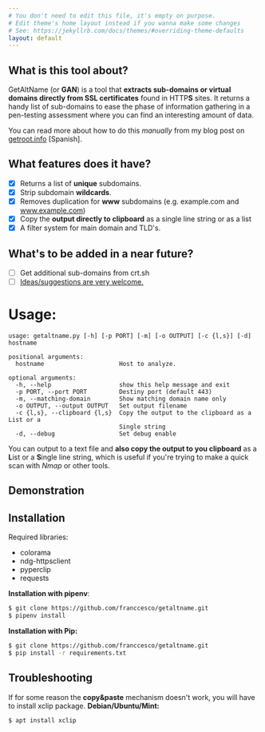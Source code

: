 ```yaml
---
# You don't need to edit this file, it's empty on purpose.
# Edit theme's home layout instead if you wanna make some changes
# See: https://jekyllrb.com/docs/themes/#overriding-theme-defaults
layout: default
---
```


## What is this tool about?
GetAltName (or **GAN**) is a tool that **extracts sub-domains or virtual domains directly from SSL certificates** found in HTTP**S** sites. It returns a handy list of sub-domains to ease the phase of information gathering in a pen-testing assessment where you can find an interesting amount of data.

You can read more about how to do this _manually_ from my blog post on [getroot.info](https://getroot.info/tip-getaltname/) [Spanish].

## What features does it have?

- [x] Returns a list of **unique** subdomains.
- [x] Strip subdomain **wildcards**.
- [x] Removes duplication for **www** subdomains (e.g. example.com and www.example.com)
- [x] Copy the **output directly to clipboard** as a single line string or as a list
- [x] A filter system for main domain and TLD's.

## What's to be added in a near future?
- [ ] Get additional sub-domains from crt.sh
- [ ] [Ideas/suggestions are very welcome.](https://github.com/franccesco/getaltname/issues)

# Usage:
```
usage: getaltname.py [-h] [-p PORT] [-m] [-o OUTPUT] [-c {l,s}] [-d] hostname

positional arguments:
  hostname                     Host to analyze.

optional arguments:
  -h, --help                   show this help message and exit
  -p PORT, --port PORT         Destiny port (default 443)
  -m, --matching-domain        Show matching domain name only
  -o OUTPUT, --output OUTPUT   Set output filename
  -c {l,s}, --clipboard {l,s}  Copy the output to the clipboard as a List or a
                               Single string
  -d, --debug                  Set debug enable
```

You can output to a text file and **also copy the output to you clipboard** as a **L**ist or a **S**ingle line string, which is useful if you're trying to make a quick scan with _Nmap_ or other tools.

## Demonstration
<script src="https://asciinema.org/a/01j0mhxOmXI4UOQiq6iNStDxn.js" id="asciicast-01j0mhxOmXI4UOQiq6iNStDxn" async></script>

## Installation
Required libraries:
* colorama
* ndg-httpsclient
* pyperclip
* requests

**Installation with pipenv**:
```sh
$ git clone https://github.com/franccesco/getaltname.git
$ pipenv install
```

**Installation with Pip:**
```sh
$ git clone https://github.com/franccesco/getaltname.git
$ pip install -r requirements.txt
```

## Troubleshooting
If for some reason the **copy&paste** mechanism doesn't work, you will have to install xclip package.
**Debian/Ubuntu/Mint:**
```sh
$ apt install xclip
```
